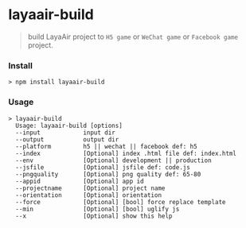 ﻿# layaair-build
> build LayaAir project to `H5 game` or `WeChat game` or `Facebook game` project.

### Install
``` 
> npm install layaair-build
```
### Usage
```
> layaair-build
  Usage: layaair-build [options]
  --input            input dir
  --output           output dir
  --platform         h5 || wechat || facebook def: h5
  --index            [Optional] index .html file def: index.html
  --env              [Optional] development || production
  --jsfile           [Optional] jsfile def: code.js
  --pngquality       [Optional] png quality def: 65-80
  --appid            [Optional] app id
  --projectname      [Optional] project name
  --orientation      [Optional] orientation
  --force            [Optional] [bool] force replace template
  --min              [Optional] [bool] uglify js
  --x                [Optional] show this help

```